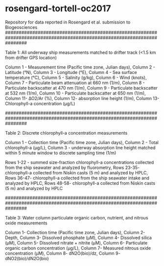 # rosengard-tortell-oc2017
Repository for data reported in Rosengard et al. submission to Biogeosciences
########################################################################################################################

Table 1: All underway ship measurements matched to drifter track (<1.5 km from drifter GPS location)

Column 1 - Measurement time (Pacific time zone, Julian days), Column 2 - Latitude (°N), Column 3 - Longitude (°E), Column 4 - Sea surface temperature (°C), Column 5 - Salinity (g/kg), Column 6 - Wind (knots), Column 7 - Particulate beam attenuation at 660 nm (1/m), Column 8 - Particulate backscatter at 470 nm (1/m), Column 9 - Particulate backscatter at 532 nm (1/m), Column 10 - Particulate backscatter at 650 nm (1/m), Column 11- ∆O2/Ar (%), Column 12- absorption line height (1/m), Column 13- Chlorophyll-a concentration (µg/L)

########################################################################################################################

Table 2: Discrete chlorophyll-a concentration measurements

Column 1 - Collection time (Pacific time zone, Julian days), Column 2 - Total chlorophyll-a (µg/L), Column 3 - underway absorption line height matched within 5 minute window to discrete sampling time (1/m)

Rows 1-22 - summed size-fraction chlorophyll-a concentrations collected from the ship seawater and analyzed by fluorometry, Rows 23-35- chlorophyll-a collected from Niskin casts (5 m) and analyzed by HPLC, Rows 36-47- chlorophyll-a collected  from the ship seawater intake and analyzed by HPLC, Rows 48-58- chlorophyll-a collected from Niskin casts (5 m) and analyzed by HPLC

########################################################################################################################

Table 3: Water column particulate organic carbon, nutrient, and nitrous oxide measurements

Column 1- Collection time (Pacific time zone, Julian days), Column 2- Depth, Column 3- Dissolved phosphate (µM), Column 4- Dissolved silica (µM), Column 5- Dissolved nitrate + nitrite (µM), Column 6- Particulate organic carbon concentration (µg/L), Column 7- Measured nitrous oxide concentration (µM), Column 8- dN2O(bio)/dz, Column 9- dNO2(bio)/dN2O(bio)

